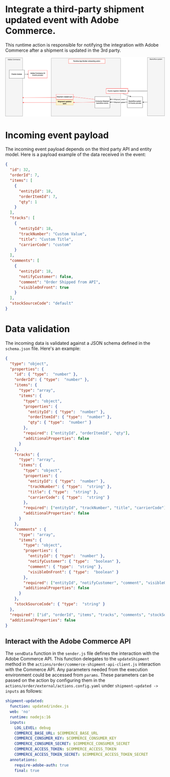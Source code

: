 # Integrate a third-party shipment updated event with Adobe Commerce.
This runtime action is responsible for notifying the integration with Adobe Commerce after a shipment is updated in the 3rd party.

![Alt text](ExternalShipmentUpdateSync.png "Title")

# Incoming event payload
The incoming event payload depends on the third party API and entity model.
Here is a payload example of the data received in the event:
```json
{
  "id": 32,
  "orderId": 7,
  "items": [
    {
      "entityId": 18,
      "orderItemId": 7,
      "qty": 1
    }
  ],
  "tracks": [
    {
      "entityId": 18,
      "trackNumber": "Custom Value",
      "title": "Custom Title",
      "carrierCode": "custom"
    }
  ],
  "comments": [
    {
      "entityId": 18,
      "notifyCustomer": false,
      "comment": "Order Shipped from API",
      "visibleOnFront": true
    }
  ],
  "stockSourceCode": "default"
}
```

# Data validation
The incoming data is validated against a JSON schema defined in the `schema.json` file.
Here's an example:
```json
{
  "type": "object",
  "properties": {
    "id": { "type":  "number" },
    "orderId": { "type":  "number" },
    "items": {
      "type": "array",
      "items": {
        "type": "object",
        "properties": {
          "entityId": { "type":  "number" },
          "orderItemId": { "type":  "number" },
          "qty": { "type":  "number" }
        },
        "required": ["entityId", "orderItemId", "qty"],
        "additionalProperties": false
      }
    },
    "tracks": {
      "type": "array",
      "items": {
        "type": "object",
        "properties": {
          "entityId": { "type":  "number" },
          "trackNumber": { "type":  "string" },
          "title": { "type":  "string" },
          "carrierCode": { "type":  "string" }
        },
        "required": ["entityId", "trackNumber", "title", "carrierCode"],
        "additionalProperties": false
      }
    },
    "comments" : {
      "type": "array",
      "items": {
        "type": "object",
        "properties": {
          "entityId": { "type":  "number" },
          "notifyCustomer": { "type":  "boolean" },
          "comment": { "type":  "string" },
          "visibleOnFront": { "type":  "boolean" }
        },
        "required": ["entityId", "notifyCustomer", "comment", "visibleOnFront"],
        "additionalProperties": false
      }
    },
    "stockSourceCode": { "type":  "string" }
  },
  "required": ["id", "orderId", "items", "tracks", "comments", "stockSourceCode"],
  "additionalProperties": false
}
```

## Interact with the Adobe Commerce API
The `sendData` function in the `sender.js` file defines the interaction with the Adobe Commerce API.
This function delegates to the `updateShipment` method in the `actions/order/commerce-shipment-api-client.js` interaction with the Commerce API.
Any parameters needed from the execution environment could be accessed from `params`.
These parameters can be passed on the action by configuring them in the  `actions/order/external/actions.config.yaml` under `shipment-updated -> inputs` as follows:
```yaml
shipment-updated:
  function: updated/index.js
  web: 'no'
  runtime: nodejs:16
  inputs:
    LOG_LEVEL: debug
    COMMERCE_BASE_URL: $COMMERCE_BASE_URL
    COMMERCE_CONSUMER_KEY: $COMMERCE_CONSUMER_KEY
    COMMERCE_CONSUMER_SECRET: $COMMERCE_CONSUMER_SECRET
    COMMERCE_ACCESS_TOKEN: $COMMERCE_ACCESS_TOKEN
    COMMERCE_ACCESS_TOKEN_SECRET: $COMMERCE_ACCESS_TOKEN_SECRET
  annotations:
    require-adobe-auth: true
    final: true
```
